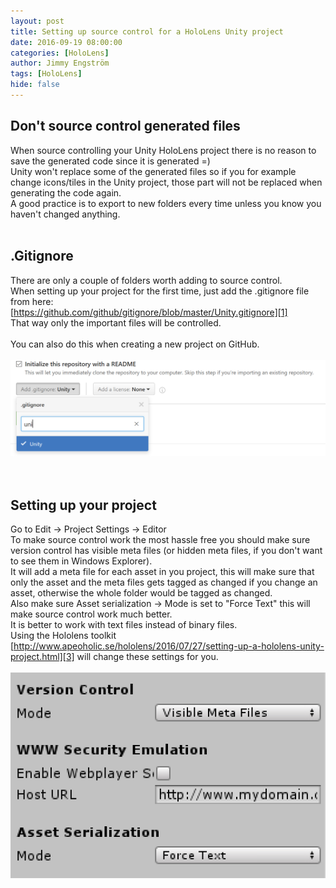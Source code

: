 ```yaml
---
layout: post
title: Setting up source control for a HoloLens Unity project
date: 2016-09-19 08:00:00
categories: [HoloLens]
author: Jimmy Engström
tags: [HoloLens]
hide: false
---
```



## Don&#39;t source control generated files

When source controlling your Unity HoloLens project there is no reason to save the generated code since it is generated =)   
Unity won&#39;t replace some of the generated files so if you for example change icons/tiles in the Unity project, those part will not be replaced when generating the code again.   
A good practice is to export to new folders every time unless you know you haven&#39;t changed anything.   
&nbsp;   

## .Gitignore

There are only a couple of folders worth adding to source control.   
When setting up your project for the first time, just add the .gitignore file from here:   
[https://github.com/github/gitignore/blob/master/Unity.gitignore][1]   
That way only the important files will be controlled.   
&nbsp;   
You can also do this when creating a new project on GitHub.   
&nbsp;   
[![clip_image001.png][2]][2]   
&nbsp;   
&nbsp;   

## Setting up your project    
Go to Edit -&gt; Project Settings -&gt; Editor    
To make source control work the most hassle free you should make sure version control has visible meta files (or hidden meta files, if you don&#39;t want to see them in Windows Explorer).   
It will add a meta file for each asset in you project, this will make sure that only the asset and the meta files gets tagged as changed if you change an asset, otherwise the whole folder would be tagged as changed.    
Also make sure Asset serialization -&gt; Mode is set to &quot;Force Text&quot; this will make source control work much better.   
It is better to work with text files instead of binary files.   
Using the Hololens toolkit [http://www.apeoholic.se/hololens/2016/07/27/setting-up-a-hololens-unity-project.html][3] will change these settings for you.   
&nbsp;   
[![clip_image002.png][4]][4]   


[1]: https://github.com/github/gitignore/blob/master/Unity.gitignore
[2]: ../PostImages/2016/09/yzuxsdvl.lse.png "clip_image001.png"
[3]: http://www.apeoholic.se/hololens/2016/07/27/setting-up-a-hololens-unity-project.html
[4]: ../PostImages/2016/09/zpbh3byk.jhh.png "clip_image002.png"
[5]: https://developer.microsoft.com/sv-se/windows/holographic/best_practices_for_working_with_unity_and_visual_studio
